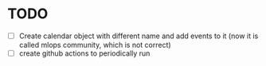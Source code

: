 # TODO

- [ ] Create calendar object with different name and add events to it (now it is called mlops community, which is not correct)
- [ ] create github actions to periodically run
